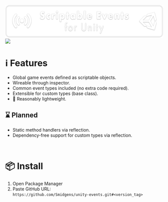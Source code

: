 ![](/.github/banner.png?raw=true "")
![](/.github/gallery.png?raw=true "")

# ℹ️ Features

* Global game events defined as scriptable objects.
* Wireable through inspector.
* Common event types included (no extra code required).
* Extensible for custom types (base class).
* 🤞 Reasonably lightweight.

## ⌛ Planned

* Static method handlers via reflection.
* Dependency-free support for custom types via reflection.

<br/>

# 📦 Install

1. Open Package Manager
2. Paste GitHub URL:\
`https://github.com/Smidgens/unity-events.git#<version_tag>`